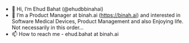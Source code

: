 - 👋 Hi, I’m Ehud Bahat (@ehudbbinahai)
- 👀 I’m a Product Manager at binah.ai (https://binah.ai) and interested in Software Medical Devices, Product Management and also Enjoying life. Not necessarily in this order... 
- 📫 How to reach me - ehud.bahat at binah.ai

<!---
ehudbbinahai/ehudbbinahai is a ✨ special ✨ repository because its `README.md` (this file) appears on your GitHub profile.
You can click the Preview link to take a look at your changes.
--->
